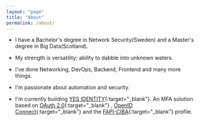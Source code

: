 ```yaml
---
layout: "page"
title: "About"
permalink: /about/
---
```


* I have a Bachelor's degree in Network Security(Sweden) and a Master's degree in Big Data(Scotland).

* My strength is versatility; ability to dabble into unknown waters.

* I've done Networking, DevOps, Backend, Frontend and many more things.

* I'm passionate about automation and security.

* I'm currently building [YES IDENTITY](https://yesidentity.com/){:target="_blank"}. An MFA solution based
  on [OAuth 2.0](https://datatracker.ietf.org/doc/html/rfc6749){:target="_blank"}
  , [OpenID Connect](https://openid.net/specs/openid-connect-core-1_0.html){:target="_blank"} and
  the [FAPI-CIBA](https://openid.net/specs/openid-financial-api-ciba-wd-02.html){:target="_blank"} profile.
